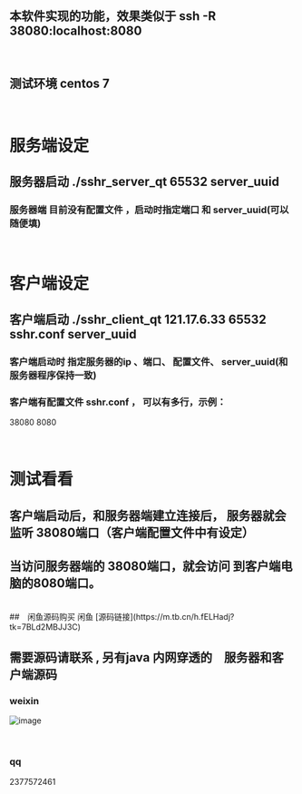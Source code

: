 ## 本软件实现的功能，效果类似于 ssh -R 38080:localhost:8080
<br/>

## 测试环境 centos 7

<br/>

# 服务端设定
## 服务器启动  ./sshr_server_qt 65532 server_uuid
### 服务器端 目前没有配置文件 ，启动时指定端口 和 server_uuid(可以随便填)

<br/>

# 客户端设定
## 客户端启动 ./sshr_client_qt 121.17.6.33 65532 sshr.conf server_uuid
### 客户端启动时 指定服务器的ip 、端口、 配置文件、 server_uuid(和服务器程序保持一致)
### 客户端有配置文件 sshr.conf ， 可以有多行，示例：

38080 8080


<br/>
 
# 测试看看
## 客户端启动后，和服务器端建立连接后， 服务器就会监听 38080端口（客户端配置文件中有设定）
## 当访问服务器端的 38080端口，就会访问 到客户端电脑的8080端口。


<br/>
##　闲鱼源码购买
闲鱼 [源码链接](https://m.tb.cn/h.fELHadj?tk=7BLd2MBJJ3C)

<br/>

## 需要源码请联系 , 另有java 内网穿透的　服务器和客户端源码
### weixin
![image](https://www.wujiatong.group/weixin.jpg)

<br/>

### qq
2377572461





 
